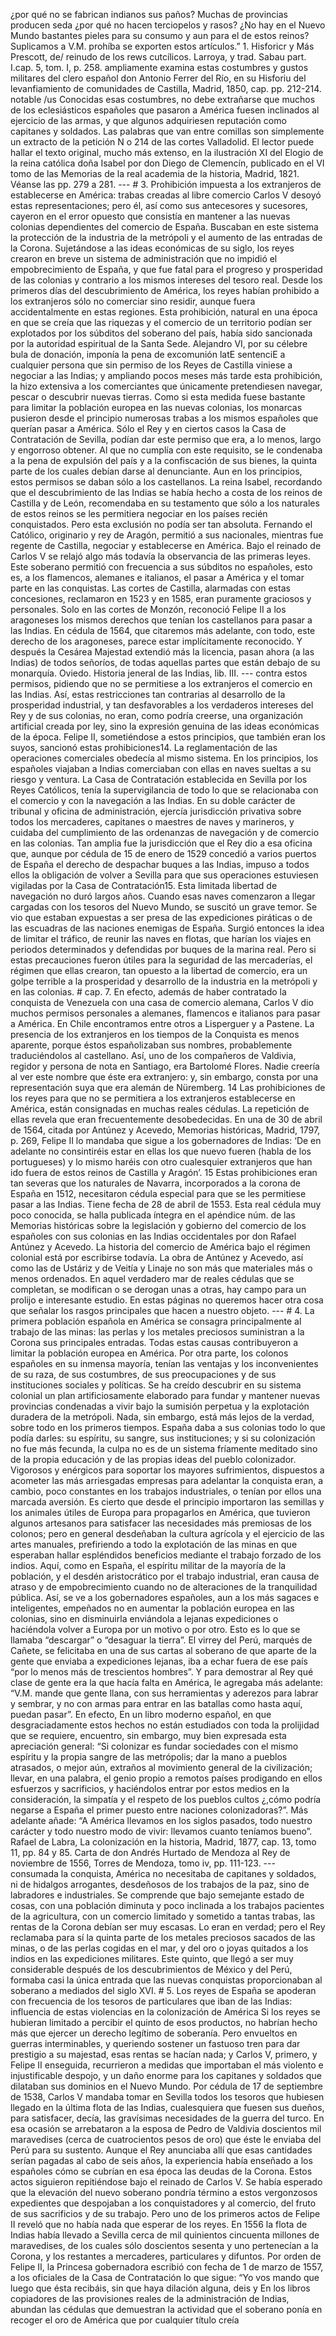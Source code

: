 ¿por qué no se fabrican indianos sus paños? Muchas de provincias producen seda ¿por qué no hacen terciopelos y rasos? ¿No hay en el Nuevo Mundo bastantes pieles para su consumo y aun para el de estos reinos? Suplicamos a V.M. prohíba se exporten estos artículos.” 1. Hisforicr y Más Prescott, de/ reinudo de los rews cutcílicos. Larroya, y trad. Sabau part. I.cap. 5, tom. I, p. 258. ampliamente examina estas costumbres y gustos militares del clero español don Antonio Ferrer del Río, en su Hisforiu del levanfiamiento de comunidades de Castilla, Madrid, 1850, cap. pp. 212-214. notable /us Conocidas esas costumbres, no debe extrañarse que muchos de los eclesiásticos españoles que pasaron a América fuesen inclinados al ejercicio de las armas, y que algunos adquiriesen reputación como capitanes y soldados. Las palabras que van entre comillas son simplemente un extracto de la petición N o 214 de las cortes Valladolid. El lector puede hallar el texto original, mucho más extenso, en la ilustración XI del Elogio de la reina católica doña Isabel por don Diego de Clemencín, publicado en el VI tomo de las Memorias de la real academia de la historia, Madrid, 1821. Véanse las pp. 279 a 281. --- # 3. Prohibición impuesta a los extranjeros de establecerse en América: trabas creadas al libre comercio Carlos V desoyó estas representaciones; pero él, así como sus antecesores y sucesores, cayeron en el error opuesto que consistía en mantener a las nuevas colonias dependientes del comercio de España. Buscaban en este sistema la protección de la industria de la metrópoli y el aumento de las entradas de la Corona. Sujetándose a las ideas económicas de su siglo, los reyes crearon en breve un sistema de administración que no impidió el empobrecimiento de España, y que fue fatal para el progreso y prosperidad de las colonias y contrario a los mismos intereses del tesoro real. Desde los primeros días del descubrimiento de América, los reyes habían prohibido a los extranjeros sólo no comerciar sino residir, aunque fuera accidentalmente en estas regiones. Esta prohibición, natural en una época en que se creía que las riquezas y el comercio de un territorio podían ser explotados por los súbditos del soberano del país, había sido sancionada por la autoridad espiritual de la Santa Sede. Alejandro VI, por su célebre bula de donación, imponía la pena de excomunión latE sentenciE a cualquier persona que sin permiso de los Reyes de Castilla viniese a negociar a las Indias; y ampliando pocos meses más tarde esta prohibición, la hizo extensiva a los comerciantes que únicamente pretendiesen navegar, pescar o descubrir nuevas tierras. Como si esta medida fuese bastante para limitar la población europea en las nuevas colonias, los monarcas pusieron desde el principio numerosas trabas a los mismos españoles que querían pasar a América. Sólo el Rey y en ciertos casos la Casa de Contratación de Sevilla, podían dar este permiso que era, a lo menos, largo y engorroso obtener. Al que no cumplía con este requisito, se le condenaba a la pena de expulsión del país y a la confiscación de sus bienes, la quinta parte de los cuales debían darse al denunciante. Aun en los principios, estos permisos se daban sólo a los castellanos. La reina Isabel, recordando que el descubrimiento de las Indias se había hecho a costa de los reinos de Castilla y de León, recomendaba en su testamento que sólo a los naturales de estos reinos se les permitiera negociar en los países recién conquistados. Pero esta exclusión no podía ser tan absoluta. Fernando el Católico, originario y rey de Aragón, permitió a sus nacionales, mientras fue regente de Castilla, negociar y establecerse en América. Bajo el reinado de Carlos V se relajó algo más todavía la observancia de las primeras leyes. Este soberano permitió con frecuencia a sus súbditos no españoles, esto es, a los flamencos, alemanes e italianos, el pasar a América y el tomar parte en las conquistas. Las cortes de Castilla, alarmadas con estas concesiones, reclamaron en 1523 y en 1585, eran puramente graciosos y personales. Solo en las cortes de Monzón, reconoció Felipe II a los aragoneses los mismos derechos que tenían los castellanos para pasar a las Indias. En cédula de 1564, que citaremos más adelante, con todo, este derecho de los aragoneses, parece estar implícitamente reconocido. Y después la Cesárea Majestad extendió más la licencia, pasan ahora (a las Indias) de todos señoríos, de todas aquellas partes que están debajo de su monarquía. Oviedo. Historia jeneral de las Indias, lib. III. --- contra estos permisos, pidiendo que no se permitiese a los extranjeros el comercio en las Indias. Así, estas restricciones tan contrarias al desarrollo de la prosperidad industrial, y tan desfavorables a los verdaderos intereses del Rey y de sus colonias, no eran, como podría creerse, una organización artificial creada por ley, sino la expresión genuina de las ideas económicas de la época. Felipe II, sometiéndose a estos principios, que también eran los suyos, sancionó estas prohibiciones14. La reglamentación de las operaciones comerciales obedecía al mismo sistema. En los principios, los españoles viajaban a Indias comerciaban con ellas en naves sueltas a su riesgo y ventura. La Casa de Contratación establecida en Sevilla por los Reyes Católicos, tenía la supervigilancia de todo lo que se relacionaba con el comercio y con la navegación a las Indias. En su doble carácter de tribunal y oficina de administración, ejercía jurisdicción privativa sobre todos los mercaderes, capitanes o maestres de naves y marineros, y cuidaba del cumplimiento de las ordenanzas de navegación y de comercio en las colonias. Tan amplia fue la jurisdicción que el Rey dio a esa oficina que, aunque por cédula de 15 de enero de 1529 concedió a varios puertos de España el derecho de despachar buques a las Indias, impuso a todos ellos la obligación de volver a Sevilla para que sus operaciones estuviesen vigiladas por la Casa de Contratación15. Esta limitada libertad de navegación no duró largos años. Cuando esas naves comenzaron a llegar cargadas con los tesoros del Nuevo Mundo, se suscitó un grave temor. Se vio que estaban expuestas a ser presa de las expediciones piráticas o de las escuadras de las naciones enemigas de España. Surgió entonces la idea de limitar el tráfico, de reunir las naves en flotas, que harían los viajes en periodos determinados y defendidas por buques de la marina real. Pero si estas precauciones fueron útiles para la seguridad de las mercaderías, el régimen que ellas crearon, tan opuesto a la libertad de comercio, era un golpe terrible a la prosperidad y desarrollo de la industria en la metrópoli y en las colonias. # cap. 7. En efecto, además de haber contratado la conquista de Venezuela con una casa de comercio alemana, Carlos V dio muchos permisos personales a alemanes, flamencos e italianos para pasar a América. En Chile encontramos entre otros a Lisperguer y a Pastene. La presencia de los extranjeros en los tiempos de la Conquista es menos aparente, porque éstos españolizaban sus nombres, probablemente traduciéndolos al castellano. Así, uno de los compañeros de Valdivia, regidor y persona de nota en Santiago, era Bartolomé Flores. Nadie creería al ver este nombre que éste era extranjero: y, sin embargo, consta por una representación suya que era alemán de Nüremberg. 14 Las prohibiciones de los reyes para que no se permitiera a los extranjeros establecerse en América, están consignadas en muchas reales cédulas. La repetición de ellas revela que eran frecuentemente desobedecidas. En una de 30 de abril de 1564, citada por Antúnez y Acevedo, Memorias históricas, Madrid, 1797, p. 269, Felipe II lo mandaba que sigue a los gobernadores de Indias: ‘De en adelante no consintiréis estar en ellas los que nuevo fueren (habla de los portugueses) y lo mismo haréis con otro cualesquier extranjeros que han ido fuera de estos reinos de Castilla y Aragón’. 15 Estas prohibiciones eran tan severas que los naturales de Navarra, incorporados a la corona de España en 1512, necesitaron cédula especial para que se les permitiese pasar a las Indias. Tiene fecha de 28 de abril de 1553. Esta real cédula muy poco conocida, se halla publicada íntegra en el apéndice núm. de las Memorias históricas sobre la legislación y gobierno del comercio de los españoles con sus colonias en las Indias occidentales por don Rafael Antúnez y Acevedo. La historia del comercio de América bajo el régimen colonial está por escribirse todavía. La obra de Antúnez y Acevedo, así como las de Ustáriz y de Veitía y Linaje no son más que materiales más o menos ordenados. En aquel verdadero mar de reales cédulas que se completan, se modifican o se derogan unas a otras, hay campo para un prolijo e interesante estudio. En estas páginas no queremos hacer otra cosa que señalar los rasgos principales que hacen a nuestro objeto. --- # 4. La primera población española en América se consagra principalmente al trabajo de las minas: las perlas y los metales preciosos suministran a la Corona sus principales entradas. Todas estas causas contribuyeron a limitar la población europea en América. Por otra parte, los colonos españoles en su inmensa mayoría, tenían las ventajas y los inconvenientes de su raza, de sus costumbres, de sus preocupaciones y de sus instituciones sociales y políticas. Se ha creído descubrir en su sistema colonial un plan artificiosamente elaborado para fundar y mantener nuevas provincias condenadas a vivir bajo la sumisión perpetua y la explotación duradera de la metrópoli. Nada, sin embargo, está más lejos de la verdad, sobre todo en los primeros tiempos. España daba a sus colonias todo lo que podía darles: su espíritu, su sangre, sus instituciones; y si su colonización no fue más fecunda, la culpa no es de un sistema fríamente meditado sino de la propia educación y de las propias ideas del pueblo colonizador. Vigorosos y enérgicos para soportar los mayores sufrimientos, dispuestos a acometer las más arriesgadas empresas para adelantar la conquista eran, a cambio, poco constantes en los trabajos industriales, o tenían por ellos una marcada aversión. Es cierto que desde el principio importaron las semillas y los animales útiles de Europa para propagarlos en América, que tuvieron algunos artesanos para satisfacer las necesidades más premiosas de los colonos; pero en general desdeñaban la cultura agrícola y el ejercicio de las artes manuales, prefiriendo a todo la explotación de las minas en que esperaban hallar espléndidos beneficios mediante el trabajo forzado de los indios. Aquí, como en España, el espíritu militar de la mayoría de la población, y el desdén aristocrático por el trabajo industrial, eran causa de atraso y de empobrecimiento cuando no de alteraciones de la tranquilidad pública. Así, se ve a los gobernadores españoles, aun a los más sagaces e inteligentes, empeñados no en aumentar la población europea en las colonias, sino en disminuirla enviándola a lejanas expediciones o haciéndola volver a Europa por un motivo o por otro. Esto es lo que se llamaba “descargar” o “desaguar la tierra”. El virrey del Perú, marqués de Cañete, se felicitaba en una de sus cartas al soberano de que aparte de la gente que enviaba a expediciones lejanas, iba a echar fuera de ese país “por lo menos más de trescientos hombres”. Y para demostrar al Rey qué clase de gente era la que hacía falta en América, le agregaba más adelante: “V.M. mande que gente llana, con sus herramientas y aderezos para labrar y sembrar, y no con armas para entrar en las batallas como hasta aquí, puedan pasar”. En efecto, En un libro moderno español, en que desgraciadamente estos hechos no están estudiados con toda la prolijidad que se requiere, encuentro, sin embargo, muy bien expresada esta apreciación general: “Si colonizar es fundar sociedades con el mismo espíritu y la propia sangre de las metrópolis; dar la mano a pueblos atrasados, o mejor aún, extraños al movimiento general de la civilización; llevar, en una palabra, el genio propio a remotos países prodigando en ellos esfuerzos y sacrificios, y haciéndolos entrar por estos medios en la consideración, la simpatía y el respeto de los pueblos cultos ¿,cómo podría negarse a España el primer puesto entre naciones colonizadoras?”. Más adelante añade: “A América llevamos en los siglos pasados, todo nuestro carácter y todo nuestro modo de vivir: llevamos cuanto teníamos bueno”. Rafael de Labra, La colonización en la historia, Madrid, 1877, cap. 13, tomo 11, pp. 84 y 85. Carta de don Andrés Hurtado de Mendoza al Rey de noviembre de 1556, Torres de Mendoza, tomo iv, pp. 111-123. --- consumada la conquista, América no necesitaba de capitanes y soldados, ni de hidalgos arrogantes, desdeñosos de los trabajos de la paz, sino de labradores e industriales. Se comprende que bajo semejante estado de cosas, con una población diminuta y poco inclinada a los trabajos pacientes de la agricultura, con un comercio limitado y sometido a tantas trabas, las rentas de la Corona debían ser muy escasas. Lo eran en verdad; pero el Rey reclamaba para sí la quinta parte de los metales preciosos sacados de las minas, o de las perlas cogidas en el mar, y del oro o joyas quitados a los indios en las expediciones militares. Este quinto, que llegó a ser muy considerable después de los descubrimientos de México y del Perú, formaba casi la única entrada que las nuevas conquistas proporcionaban al soberano a mediados del siglo XVI. # 5. Los reyes de España se apoderan con frecuencia de los tesoros de particulares que iban de las Indias: influencia de estas violencias en la colonización de América Si los reyes se hubieran limitado a percibir el quinto de esos productos, no habrían hecho más que ejercer un derecho legítimo de soberanía. Pero envueltos en guerras interminables, y queriendo sostener un fastuoso tren para dar prestigio a su majestad, esas rentas se hacían nada; y Carlos V, primero, y Felipe II enseguida, recurrieron a medidas que importaban el más violento e injustificable despojo, y un daño enorme para los capitanes y soldados que dilataban sus dominios en el Nuevo Mundo. Por cédula de 17 de septiembre de 1538, Carlos V mandaba tomar en Sevilla todos los tesoros que hubiesen llegado en la última flota de las Indias, cualesquiera que fuesen sus dueños, para satisfacer, decía, las gravísimas necesidades de la guerra del turco. En esa ocasión se arrebataron a la esposa de Pedro de Valdivia doscientos mil maravedises (cerca de cuatrocientos pesos de oro) que éste le enviaba del Perú para su sustento. Aunque el Rey anunciaba allí que esas cantidades serían pagadas al cabo de seis años, la experiencia había enseñado a los españoles cómo se cubrían en esa época las deudas de la Corona. Estos actos siguieron repitiéndose bajo el reinado de Carlos V. Se había esperado que la elevación del nuevo soberano pondría término a estos vergonzosos expedientes que despojaban a los conquistadores y al comercio, del fruto de sus sacrificios y de su trabajo. Pero uno de los primeros actos de Felipe II reveló que no había nada que esperar de los reyes. En 1556 la flota de Indias había llevado a Sevilla cerca de mil quinientos cincuenta millones de maravedises, de los cuales sólo doscientos sesenta y uno pertenecían a la Corona, y los restantes a mercaderes, particulares y difuntos. Por orden de Felipe II, la Princesa gobernadora escribió con fecha de 1 de marzo de 1557, a los oficiales de la Casa de Contratación lo que sigue: “Yo vos mando que luego que ésta recibáis, sin que haya dilación alguna, deis y En los libros copiadores de las provisiones reales de la administración de Indias, abundan las cédulas que demuestran la actividad que el soberano ponía en recoger el oro de América que por cualquier título creía
